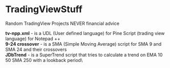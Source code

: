 # TradingViewStuff
Random TradingView Projects
NEVER financial advice

**tv-npp.xml** - is a UDL (User defined language) for Pine Script (trading view language) for Notepad ++\
**9-24 crossover** - is a SMA (Simple Moving Average) script for SMA 9 and SMA 24 and their crossovers\
**JDbTrend** - is a SuperTrend script that tries to calculate a trend on EMA 10 50 SMA 250 with a lookback period\

